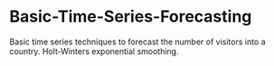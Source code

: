 # Basic-Time-Series-Forecasting
Basic time series techniques to forecast the number of visitors into a country. Holt-Winters exponential smoothing.
